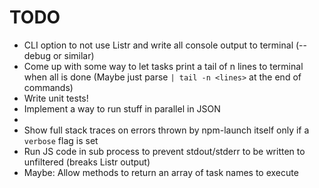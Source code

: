 # TODO

- CLI option to not use Listr and write all console output to terminal (--debug or similar)
- Come up with some way to let tasks print a tail of n lines to terminal when all is done
  (Maybe just parse `| tail -n <lines>` at the end of commands)
- Write unit tests!
- Implement a way to run stuff in parallel in JSON
-
- Show full stack traces on errors thrown by npm-launch itself only if a `verbose` flag is set
- Run JS code in sub process to prevent stdout/stderr to be written to unfiltered (breaks Listr output)
- Maybe: Allow methods to return an array of task names to execute
